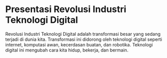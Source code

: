 # Presentasi Revolusi Industri Teknologi Digital

Revolusi Industri Teknologi Digital adalah transformasi besar yang sedang terjadi di dunia kita. Transformasi ini didorong oleh teknologi digital seperti internet, komputasi awan, kecerdasan buatan, dan robotika. Teknologi digital ini mengubah cara kita hidup, bekerja, dan bermain.
